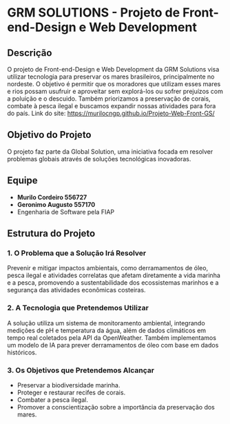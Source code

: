 # GRM SOLUTIONS - Projeto de Front-end-Design e Web Development

## Descrição
O projeto de Front-end-Design e Web Development da GRM Solutions visa utilizar tecnologia para preservar os mares brasileiros, principalmente no nordeste. O objetivo é permitir que os moradores que utilizam esses mares e rios possam usufruir e aproveitar sem explorá-los ou sofrer prejuízos com a poluição e o descuido. Também priorizamos a preservação de corais, combate à pesca ilegal e buscamos expandir nossas atividades para fora do país.
Link do site: https://murilocngp.github.io/Projeto-Web-Front-GS/

## Objetivo do Projeto
O projeto faz parte da Global Solution, uma iniciativa focada em resolver problemas globais através de soluções tecnológicas inovadoras.

## Equipe
- **Murilo Cordeiro 556727**
- **Geronimo Augusto 557170**
- Engenharia de Software pela FIAP

## Estrutura do Projeto
### 1. O Problema que a Solução Irá Resolver
Prevenir e mitigar impactos ambientais, como derramamentos de óleo, pesca ilegal e atividades correlatas que afetam diretamente a vida marinha e a pesca, promovendo a sustentabilidade dos ecossistemas marinhos e a segurança das atividades econômicas costeiras.

### 2. A Tecnologia que Pretendemos Utilizar
A solução utiliza um sistema de monitoramento ambiental, integrando medições de pH e temperatura da água, além de dados climáticos em tempo real coletados pela API da OpenWeather. Também implementamos um modelo de IA para prever derramamentos de óleo com base em dados históricos.

### 3. Os Objetivos que Pretendemos Alcançar
- Preservar a biodiversidade marinha.
- Proteger e restaurar recifes de corais.
- Combater a pesca ilegal.
- Promover a conscientização sobre a importância da preservação dos mares.
